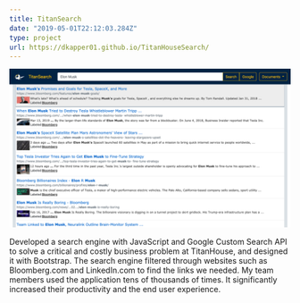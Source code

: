 ```yaml
---
title: TitanSearch
date: "2019-05-01T22:12:03.284Z"
type: project
url: https://dkapper01.github.io/TitanHouseSearch/
---
```


![titansearch by Daniel Kapper](./titansearch.png)

Developed a search engine with JavaScript and Google Custom Search API to solve a critical and costly business problem at TitanHouse, and designed it with Bootstrap. The search engine filtered through websites such as Bloomberg.com and LinkedIn.com to find the links we needed. My team members used the application tens of thousands of times. It significantly increased their productivity and the end user experience.

